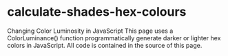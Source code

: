 # calculate-shades-hex-colours
Changing Color Luminosity in JavaScript  This page uses a ColorLuminance() function programmatically generate darker or lighter hex colors in JavaScript. All code is contained in the source of this page.
